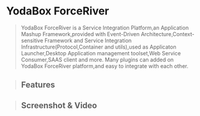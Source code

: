 # YodaBox ForceRiver #
> YodaBox ForceRiver is a Service Integration Platform,an Application Mashup Framework,provided with Event-Driven Architecture,Context-sensitive Framework and Service Integration Infrastructure(Protocol,Container and utils),used as Applicaton Launcher,Desktop Application management toolset,Web Service Consumer,SAAS client and more.
> Many plugins can added on YodaBox ForceRiver platform,and easy to integrate with each other.

> ## Features ##

> ## Screenshot & Video ##